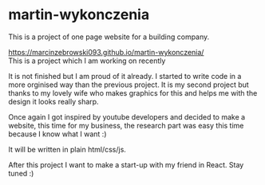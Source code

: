 # martin-wykonczenia
This is a project of one page website for a building company.<br>

<edited>
  
https://marcinzebrowski093.github.io/martin-wykonczenia/ <br>
This is a project which I am working on recently

It is not finished but I am proud of it already. I started to write code in a more orginised way than the previous project. It is my second project but thanks to my lovely wife who makes graphics for this and helps me with the design it looks really sharp.

Once again I got inspired by youtube developers and decided to make a website, this time for my business, the research part was easy this time because I know what I want :)

It will be written in plain html/css/js.

After this project I want to make a start-up with my friend in React. Stay tuned :)
